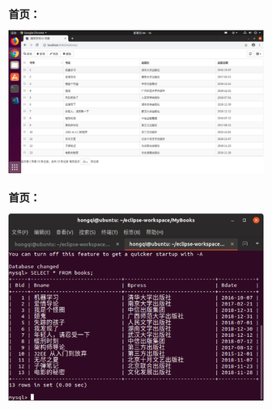 ## 首页：

![首页](https://github.com/ppphongqi/MyBooks/blob/master/assets/index.png)

## 首页：

![数据库表结构](https://github.com/ppphongqi/MyBooks/blob/master/assets/db.png)

